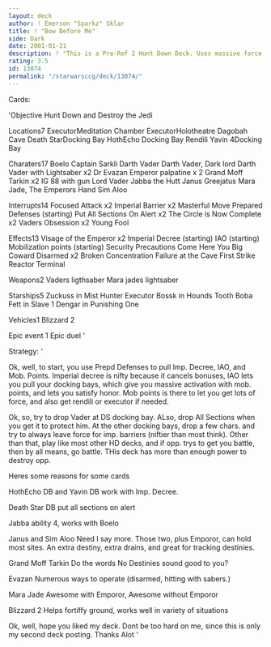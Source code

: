 ```yaml
---
layout: deck
author: ! Emerson "Sparkz" Sklar
title: ! "Bow Before Me"
side: Dark
date: 2001-01-21
description: ! "This is a Pre-Ref 2 Hunt Down Deck.	Uses massive force generation to get out guys and destroy opponent."
rating: 3.5
id: 13074
permalink: "/starwarsccg/deck/13074/"
---
```

Cards: 

'Objective Hunt Down and Destroy the Jedi

Locations7
ExecutorMeditation Chamber
ExecutorHolotheatre
Dagobah Cave
Death StarDocking Bay
HothEcho Docking Bay
Rendili
Yavin 4Docking Bay

Charaters17
Boelo
Captain Sarkli
Darth Vader
Darth Vader, Dark lord
Darth Vader with Lightsaber x2
Dr Evazan
Emperor palpatine x 2
Grand Moff Tarkin x2
IG 88 with gun
Lord Vader
Jabba the Hutt
Janus Greejatus
Mara Jade, The Emperors Hand
Sim Aloo

Interrupts14
Focused Attack x2
Imperial Barrier x2
Masterful Move
Prepared Defenses (starting)
Put All Sections On Alert x2
The Circle is Now Complete x2
Vaders Obsession x2
Young Fool

Effects13
Visage of the Emperor x2
Imperial Decree  (starting)
IAO (starting)
Mobilization points (starting)
Security Precautions
Come Here You Big Coward
Disarmed x2
Broken Concentration
Failure at the Cave
First Strike
Reactor Terminal

Weapons2
Vaders ligthsaber
Mara jades lightsaber

Starships5
Zuckuss in Mist Hunter
Executor
Bossk in Hounds Tooth
Boba Fett in Slave 1
Dengar in Punishing One

Vehicles1
Blizzard 2

Epic event 1
Epic duel
'

Strategy: '

Ok, well, to start, you use Prepd Defenses to pull Imp. Decree, IAO, and Mob. Points.  Imperial
decree is nifty because it cancels bonuses, IAO lets you pull your docking bays, which give you
massive activation with mob. points, and lets you satisfy honor.  Mob points is there to let you
get lots of force, and also get rendili or executor if needed.

Ok, so, try to drop Vader at DS docking bay. ALso, drop All Sections when you get it to protect
him.  At the other docking bays, drop a few chars. and try to always leave force for imp. barriers
(niftier than most think).  Other than that, play like most other HD decks, and if opp.  trys to get
you battle, then by all means, go battle.  THis deck has more than enough power to destroy opp.

Heres some reasons for some cards

HothEcho DB and Yavin DB work with Imp. Decree.

Death Star DB put all sections on alert

Jabba ability 4, works with Boelo

Janus and Sim Aloo  Need I say more.  Those two, plus Emporor, can hold most sites.  An extra
destiny, extra drains, and great for tracking destinies.

Grand Moff Tarkin Do the words No Destinies sound good to you?

Evazan Numerous ways to operate (disarmed, hitting with  sabers.)

Mara Jade Awesome with Emporor, Awesome without Emporor

Blizzard 2 Helps fortiffy ground, works well in variety of situations

Ok, well, hope you liked my deck.  Dont be too hard on me, since this is only my second  deck
posting.  Thanks Alot '
